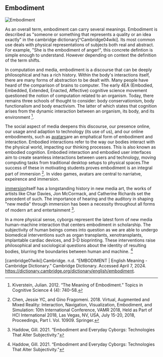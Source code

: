 ## Embodiment 
![Embodiment](images/embodiment-rezaee.png)

As an overall term, embodiment can carry several meanings. Embodiment is described as "someone or something that represents a quality or an idea exactly" in the cambridge dictionary[^Cambridge04wiki].  Its most common use deals with physical representations of subjects both real and abstract. For example, "She is the embodiment of anger!", this concrete defintion is simple enough to understand. However depending on context the definition of the term shifts. 

In computation and media, embodiment is a discourse that can be deeply philosophical and has a rich history. Within the body's interactions itself, there are many forms of abstraction to be dealt with. Many people have heard of the comparison of brains to computer. The early 4EA (Embodied, Embedded, Extended, Enacted, Affective) cognitive science movement questioned the notion of computation related to an organism. Today, there remains three schools of thought to consider: body conservationism, body functionalism and body enactivism. The latter of which states that cognition arises from the dynamic interaction between an organism, its body, and its environment [^kiverstein05wiki].

The social aspect of media deepens this discourse, our presence online, our usage annd adaption to technology (its use of us), and our online embodiments, such as [avatars](../main/glossary.md#Avatar)are an emphatical form of embodiment and interaction. Embodied interactions refer to the way our bodies interact with the physical world, impacting our thinking processes. This is also known as embodied cognition. Embodied interaction and embodied user interfaces aim to create seamless interactions between users and technology, moving computing tasks from traditional desktop setups to physical spaces.The success of these in motivating students proves embodiment is an integral part of immersion [^chen02wiki]. In video games, avatars are central to narriatve, expeirence and immersion. 

[immersion](../main/glossary/.md#immersion)itself has a longstanding history in new media art, the works of artists like Char Davies, Jon McCormack, and Catherine Richards set the precedent of such. The importance of hearing and the auditory in shaping "new media" through immersion has been a necessity throughout all forms of modern art and entertainment [^haddow04wiki]. 

In a more physical sense, cyborgs represent the latest form of new media human-machine interaction that centers embodiment in scholarship. The subjectivity of human beings comes into question as we are able to undergo biomedical interventions such as organ transplants, xenotransplants, implantable cardiac devices, and 3-D bioprinting. These interventions raise philosophical and sociological questions about the identity of resulting bodies, blurring the boundaries between human and machine. [^haddow04wiki] 

[cambridge01wiki]:Cambridge. n.d. “EMBODIMENT | English Meaning - Cambridge Dictionary.” Cambridge Dictionary. Accessed April 7, 2024. https://dictionary.cambridge.org/dictionary/english/embodiment.
[^chen02wiki]:Chen, Jessie YC, and Gino Fragomeni. 2018. Virtual, Augmented and Mixed Reality: Interaction, Navigation, Visualization, Embodiment, and Simulation: 10th International Conference, VAMR 2018, Held as Part of HCI International 2018, Las Vegas, NV, USA, July 15-20, 2018, Proceedings, Part I. Vol. 10909. Springer.
[^dyson03wiki]:Dyson, Frances. 2009. Sounding New Media: Immersion and Embodiment in the Arts and Culture. Univ of California press.
[^haddow04wiki]:Haddow, Gill. 2021. “Embodiment and Everyday Cyborgs: Technologies That Alter Subjectivity.”
[^kiverstein05wiki]:Kiverstein, Julian. 2012. “The Meaning of Embodiment.” Topics in Cognitive Science 4 (4): 740–58.
[^kleyjer01wiki]:Klevjer, Rune. 2006. “What Is the Avatar? Fiction and Embodiment in Avatar-Based Singleplayer Computer Games.”
N.d.
